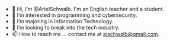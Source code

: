 - 👋 Hi, I’m @ArielSchwalb. I'm an English teacher and a student.
- 👀 I’m interested in programming and cybersecurity.
- 🌱 I’m majoring in Information Technology.
- 💞️ I’m looking to break into the tech industry.
- 📫 How to reach me ... contact me at ajschwalb@gmail.com.

<!---
ArielSchwalb/ArielSchwalb is a ✨ special ✨ repository because its `README.md` (this file) appears on your GitHub profile.
You can click the Preview link to take a look at your changes.
--->
